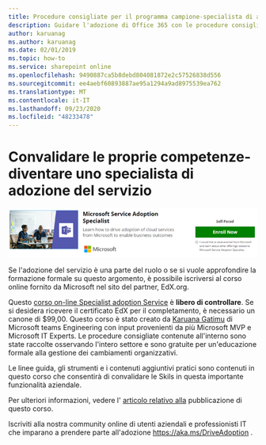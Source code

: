 ```yaml
---
title: Procedure consigliate per il programma campione-specialista di adozione del servizio
description: Guidare l'adozione di Office 365 con le procedure consigliate del programma Champion
author: karuanag
ms.author: karuanag
ms.date: 02/01/2019
ms.topic: how-to
ms.service: sharepoint online
ms.openlocfilehash: 9490887ca5b8debd804081872e2c57526838d556
ms.sourcegitcommit: ee4aebf60893887ae95a1294a9ad8975539ea762
ms.translationtype: MT
ms.contentlocale: it-IT
ms.lasthandoff: 09/23/2020
ms.locfileid: "48233478"
---
```

# <a name="validate-your-skills---become-a-service-adoption-specialist"></a>Convalidare le proprie competenze-diventare uno specialista di adozione del servizio

![Tirocinio specialistico sull'adozione del servizio](media/champs_sascourse.png)

Se l'adozione del servizio è una parte del ruolo o se si vuole approfondire la formazione formale su questo argomento, è possibile iscriversi al corso online fornito da Microsoft nel sito del partner, EdX.org. 

Questo [corso on-line Specialist adoption Service](https://aka.ms/AdoptionCert) è **libero di controllare**.  Se si desidera ricevere il certificato EdX per il completamento, è necessario un canone di $99,00.  Questo corso è stato creato da [Karuana Gatimu](https://linkedin.com/in/karuanagatimu) di Microsoft teams Engineering con input provenienti da più Microsoft MVP e Microsoft IT Experts.  Le procedure consigliate contenute all'interno sono state raccolte osservando l'intero settore e sono gratuite per un'educazione formale alla gestione dei cambiamenti organizzativi.  

Le linee guida, gli strumenti e i contenuti aggiuntivi pratici sono contenuti in questo corso che consentirà di convalidare le Skils in questa importante funzionalità aziendale.  

Per ulteriori informazioni, vedere l' [articolo relativo alla](https://aka.ms/AdoptionCertAnnouncement) pubblicazione di questo corso. 

Iscriviti alla nostra community online di utenti aziendali e professionisti IT che imparano a prendere parte all'adozione https://aka.ms/DriveAdoption . 
